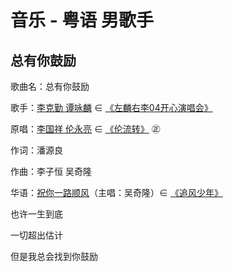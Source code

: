 # 音乐 - 粤语 男歌手

## 总有你鼓励

歌曲名：总有你鼓励

歌手：[李克勤 谭咏麟](http://music.163.com/#/song?id=113051) ∈ [《左麟右李04开心演唱会》](http://music.163.com/#/album?id=11110)

原唱：[李国祥 伦永亮](http://music.163.com/#/song?id=120887) ∈ [《伦流转》](http://music.163.com/#/album?id=11712) ㊣

作词：潘源良

作曲：李子恒 吴奇隆

华语：[祝你一路顺风](http://music.163.com/#/song?id=156956)（主唱：吴奇隆）∈ [《追风少年》](http://music.163.com/#/album?id=15796)

也许一生到底

一切超出估计

但是我总会找到你鼓励
